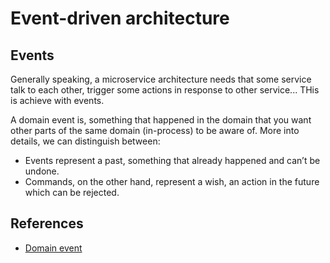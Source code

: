# Event-driven architecture

## Events

Generally speaking, a microservice architecture needs that some service talk to
each other, trigger some actions in response to other service... THis is achieve
with events.

A domain event is, something that happened in the domain that you want other
parts of the same domain (in-process) to be aware of. More into details, we can
distinguish between:

- Events represent a past, something that already happened and can’t be undone.
- Commands, on the other hand, represent a wish, an action in the future which
  can be rejected.

## References

- [Domain event](https://serialized.io/ddd/domain-event/)